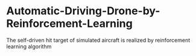 # Automatic-Driving-Drone-by-Reinforcement-Learning
The self-driven hit target of simulated aircraft is realized by reinforcement learning algorithm
